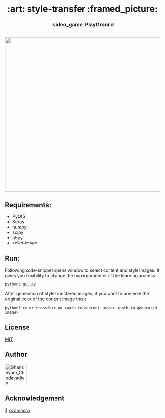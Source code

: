 <h1 align="center">
  :art: style-transfer :framed_picture:
  <h3 align="center">
  :video_game: PlayGround
  </h3>
  <br />
  <img src="https://github.com/CG1507/style-transfer/blob/master/images/demo.gif" width="900" height="500" />
</h1>

## Requirements:
* PyQt5
* Keras
* numpy
* scipy
* h5py
* scikit-image

## Run:

Following code-snippet opens window to select content and style images. It gives you flexibility to change the hyperparameter of the learning process.
```
python3 gui.py
```

After generation of style transfered images, if you want to preserve the original color of the content image then:
```
python3 color_transform.py <path-to-content-image> <path-to-generated image>
```

## License
[MIT](https://choosealicense.com/licenses/mit/)

## Author

[<img src="https://avatars3.githubusercontent.com/u/24426731?s=460&v=4" width="70" height="70" alt="Ghanshyam_Chodavadiya">](https://github.com/CG1507)

## Acknowledgement

:green_heart: [ozamanan](https://github.com/ozamanan/Neural-Style-Transfer)
